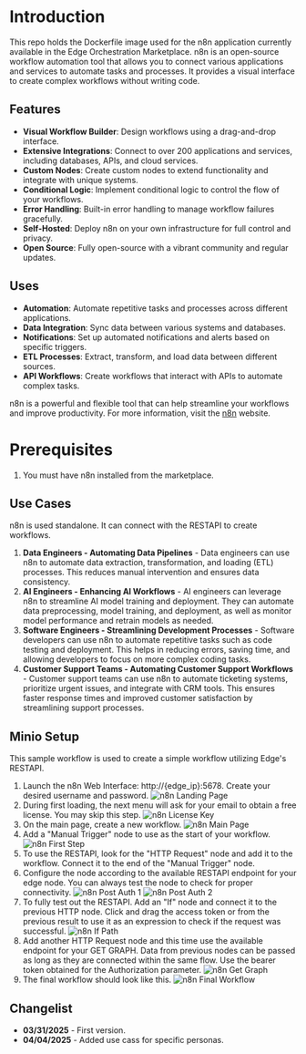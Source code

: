 # Introduction
This repo holds the Dockerfile image used for the n8n application currently available in the Edge Orchestration Marketplace. n8n is an open-source workflow automation tool that allows you to connect various applications and services to automate tasks and processes. It provides a visual interface to create complex workflows without writing code.

## Features
- **Visual Workflow Builder**: Design workflows using a drag-and-drop interface.
- **Extensive Integrations**: Connect to over 200 applications and services, including databases, APIs, and cloud services.
- **Custom Nodes**: Create custom nodes to extend functionality and integrate with unique systems.
- **Conditional Logic**: Implement conditional logic to control the flow of your workflows.
- **Error Handling**: Built-in error handling to manage workflow failures gracefully.
- **Self-Hosted**: Deploy n8n on your own infrastructure for full control and privacy.
- **Open Source**: Fully open-source with a vibrant community and regular updates.

## Uses
- **Automation**: Automate repetitive tasks and processes across different applications.
- **Data Integration**: Sync data between various systems and databases.
- **Notifications**: Set up automated notifications and alerts based on specific triggers.
- **ETL Processes**: Extract, transform, and load data between different sources.
- **API Workflows**: Create workflows that interact with APIs to automate complex tasks.

n8n is a powerful and flexible tool that can help streamline your workflows and improve productivity.
For more information, visit the [n8n](https://docs.n8n.io/) website.

# Prerequisites
1. You must have n8n installed from the marketplace.

## Use Cases
n8n is used standalone. It can connect with the RESTAPI to create workflows.
1. **Data Engineers - Automating Data Pipelines** - Data engineers can use n8n to automate data extraction, transformation, and loading (ETL) processes. This reduces
manual intervention and ensures data consistency.
2. **AI Engineers - Enhancing AI Workflows** - AI engineers can leverage n8n to streamline AI model training and deployment. They can automate data
preprocessing, model training, and deployment, as well as monitor model performance and retrain models as needed.
3. **Software Engineers - Streamlining Development Processes​** - Software developers can use n8n to automate repetitive tasks such as code testing and deployment. This helps in
reducing errors, saving time, and allowing developers to focus on more complex coding tasks.
4. **Customer Support Teams - Automating Customer Support Workflows** - Customer support teams can use n8n to automate ticketing systems, prioritize urgent issues, and integrate with CRM
tools. This ensures faster response times and improved customer satisfaction by streamlining support processes.

## Minio Setup
This sample workflow is used to create a simple workflow utilizing Edge's RESTAPI.
1.	Launch the n8n Web Interface: http://{edge_ip}:5678. Create your desired username and password. 
![n8n Landing Page](https://github.com/EmersonDeltaV/n8n/blob/main/assets/landing_page.png?raw=true)
2. During first loading, the next menu will ask for your email to obtain a free license. You may skip this step.
![n8n License Key](https://github.com/EmersonDeltaV/n8n/blob/main/assets/license_key.png?raw=true)
3. On the main page, create a new workflow.
![n8n Main Page](https://github.com/EmersonDeltaV/n8n/blob/main/assets/main_page.png?raw=true)
4. Add a "Manual Trigger" node to use as the start of your workflow.
![n8n First Step](https://github.com/EmersonDeltaV/n8n/blob/main/assets/first_step.png?raw=true)
5. To use the RESTAPI, look for the "HTTP Request" node and add it to the workflow. Connect it to the end of the "Manual Trigger" node.
6. Configure the node according to the available RESTAPI endpoint for your edge node. You can always test the node to check for proper connectivity.
![n8n Post Auth 1](https://github.com/EmersonDeltaV/n8n/blob/main/assets/post_get_auth_1.png?raw=true)
![n8n Post Auth 2](https://github.com/EmersonDeltaV/n8n/blob/main/assets/post_get_auth_2.png?raw=true)
7. To fully test out the RESTAPI. Add an "If" node and connect it to the previous HTTP node. Click and drag the access token or from the previous result to use it as an expression to check if the request was successful.
![n8n If Path](https://github.com/EmersonDeltaV/n8n/blob/main/assets/if_path.png?raw=true)
8. Add another HTTP Request node and this time use the available endpoint for your GET GRAPH. Data from previous nodes can be passed as long as they are connected within the same flow. Use the bearer token obtained for the Authorization parameter.
![n8n Get Graph](https://github.com/EmersonDeltaV/n8n/blob/main/assets/get_graph.png?raw=true)
9. The final workflow should look like this.
![n8n Final Workflow](https://github.com/EmersonDeltaV/n8n/blob/main/assets/final_test_workflow.png?raw=true)
## Changelist
- **03/31/2025** - First version.
- **04/04/2025** - Added use cass for specific personas.
